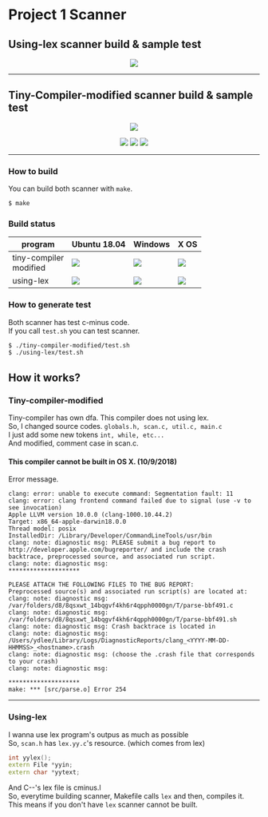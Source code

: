 # Project 1 Scanner

## Using-lex scanner build & sample test
<p align=center>
<img src="https://user-images.githubusercontent.com/35682872/46450970-0c1a2d80-c7cf-11e8-8f8c-153d5c7acb11.gif"/>
</p>

********************************

## Tiny-Compiler-modified scanner build & sample test
<p align=center>
<img src="https://user-images.githubusercontent.com/35682872/46450968-0b819700-c7cf-11e8-9f0a-b014f6afc345.gif"/>
</p>

<p align=center>
<img src="https://img.shields.io/badge/gcc-5.xx-green.svg"/>
<img src="https://img.shields.io/badge/dependencies-make-green.svg"/>
<img src="https://img.shields.io/badge/dependencies-lex-green.svg"/>
</p>

**************************

### How to build
You can build both scanner with `make`.

```bash
$ make
```

### Build status

|program | Ubuntu 18.04 | Windows | X OS |
|----  |   ----   | ---- | ---- |
|tiny-compiler<br>modified|  <img src="https://img.shields.io/badge/build-passing-green.svg"/> | <img src="https://img.shields.io/badge/build-failure-red.svg"/> | <img src="https://img.shields.io/badge/build-failure-red.svg"/>  |
| using-lex | <img src="https://img.shields.io/badge/build-passing-green.svg"/> | <img src="https://img.shields.io/badge/build-failure-red.svg"/> | <img src="https://img.shields.io/badge/build-passing-green.svg"/>  |

### How to generate test
Both scanner has test c-minus code. <br> If you call `test.sh` you can test scanner.
```bash
$ ./tiny-compiler-modified/test.sh
$ ./using-lex/test.sh
```

## How it works?
### Tiny-compiler-modified
Tiny-compiler has own dfa. This compiler does not using lex.<br>
So, I changed source codes. 
`globals.h, scan.c, util.c, main.c`<br>
I just add some new tokens `int, while, etc...` <br>
And modified, comment case in scan.c. <br>

#### This compiler cannot be built in OS X. (10/9/2018) <br>
Error message.
```shell
clang: error: unable to execute command: Segmentation fault: 11
clang: error: clang frontend command failed due to signal (use -v to see invocation)
Apple LLVM version 10.0.0 (clang-1000.10.44.2)
Target: x86_64-apple-darwin18.0.0
Thread model: posix
InstalledDir: /Library/Developer/CommandLineTools/usr/bin
clang: note: diagnostic msg: PLEASE submit a bug report to http://developer.apple.com/bugreporter/ and include the crash backtrace, preprocessed source, and associated run script.
clang: note: diagnostic msg: 
********************

PLEASE ATTACH THE FOLLOWING FILES TO THE BUG REPORT:
Preprocessed source(s) and associated run script(s) are located at:
clang: note: diagnostic msg: /var/folders/d8/8qsxwt_14bqgvf4kh6r4qpph0000gn/T/parse-bbf491.c
clang: note: diagnostic msg: /var/folders/d8/8qsxwt_14bqgvf4kh6r4qpph0000gn/T/parse-bbf491.sh
clang: note: diagnostic msg: Crash backtrace is located in
clang: note: diagnostic msg: /Users/ydlee/Library/Logs/DiagnosticReports/clang_<YYYY-MM-DD-HHMMSS>_<hostname>.crash
clang: note: diagnostic msg: (choose the .crash file that corresponds to your crash)
clang: note: diagnostic msg: 

********************
make: *** [src/parse.o] Error 254
```

*****************************
### Using-lex
I wanna use lex program's outpus as much as possible<br>
So, `scan.h` has `lex.yy.c`'s resource. (which comes from lex) <br>
```cpp
int yylex();
extern File *yyin;
extern char *yytext;
```
And C--'s lex file is cminus.l <br>
So, everytime building scanner, Makefile calls `lex` and then, compiles it.<br>
This means if you don't have `lex` scanner cannot be built.<br>

